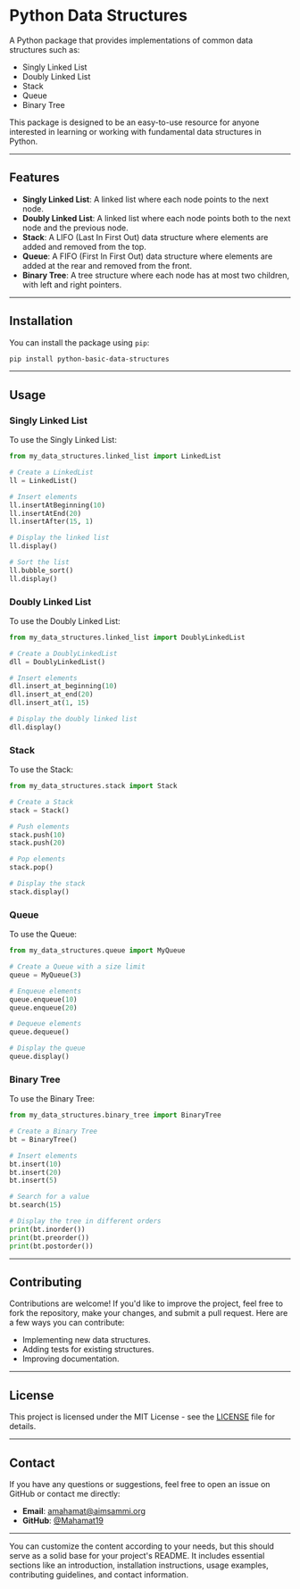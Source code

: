# Python Data Structures

A Python package that provides implementations of common data structures such as:

- Singly Linked List
- Doubly Linked List
- Stack
- Queue
- Binary Tree

This package is designed to be an easy-to-use resource for anyone interested in learning or working with fundamental data structures in Python.

---

## Features

- **Singly Linked List**: A linked list where each node points to the next node.
- **Doubly Linked List**: A linked list where each node points both to the next node and the previous node.
- **Stack**: A LIFO (Last In First Out) data structure where elements are added and removed from the top.
- **Queue**: A FIFO (First In First Out) data structure where elements are added at the rear and removed from the front.
- **Binary Tree**: A tree structure where each node has at most two children, with left and right pointers.

---

## Installation

You can install the package using `pip`:

```bash
pip install python-basic-data-structures
```

---

## Usage

### Singly Linked List

To use the Singly Linked List:

```python
from my_data_structures.linked_list import LinkedList

# Create a LinkedList
ll = LinkedList()

# Insert elements
ll.insertAtBeginning(10)
ll.insertAtEnd(20)
ll.insertAfter(15, 1)

# Display the linked list
ll.display()

# Sort the list
ll.bubble_sort()
ll.display()
```

### Doubly Linked List

To use the Doubly Linked List:

```python
from my_data_structures.linked_list import DoublyLinkedList

# Create a DoublyLinkedList
dll = DoublyLinkedList()

# Insert elements
dll.insert_at_beginning(10)
dll.insert_at_end(20)
dll.insert_at(1, 15)

# Display the doubly linked list
dll.display()
```

### Stack

To use the Stack:

```python
from my_data_structures.stack import Stack

# Create a Stack
stack = Stack()

# Push elements
stack.push(10)
stack.push(20)

# Pop elements
stack.pop()

# Display the stack
stack.display()
```

### Queue

To use the Queue:

```python
from my_data_structures.queue import MyQueue

# Create a Queue with a size limit
queue = MyQueue(3)

# Enqueue elements
queue.enqueue(10)
queue.enqueue(20)

# Dequeue elements
queue.dequeue()

# Display the queue
queue.display()
```

### Binary Tree

To use the Binary Tree:

```python
from my_data_structures.binary_tree import BinaryTree

# Create a Binary Tree
bt = BinaryTree()

# Insert elements
bt.insert(10)
bt.insert(20)
bt.insert(5)

# Search for a value
bt.search(15)

# Display the tree in different orders
print(bt.inorder())
print(bt.preorder())
print(bt.postorder())
```

---

## Contributing

Contributions are welcome! If you'd like to improve the project, feel free to fork the repository, make your changes, and submit a pull request. Here are a few ways you can contribute:

- Implementing new data structures.
- Adding tests for existing structures.
- Improving documentation.

---

## License

This project is licensed under the MIT License - see the [LICENSE](LICENSE) file for details.

---

## Contact

If you have any questions or suggestions, feel free to open an issue on GitHub or contact me directly:

- **Email**: amahamat@aimsammi.org
- **GitHub**: [@Mahamat19](https://github.com/Mahamat19)

---

You can customize the content according to your needs, but this should serve as a solid base for your project's README. It includes essential sections like an introduction, installation instructions, usage examples, contributing guidelines, and contact information.